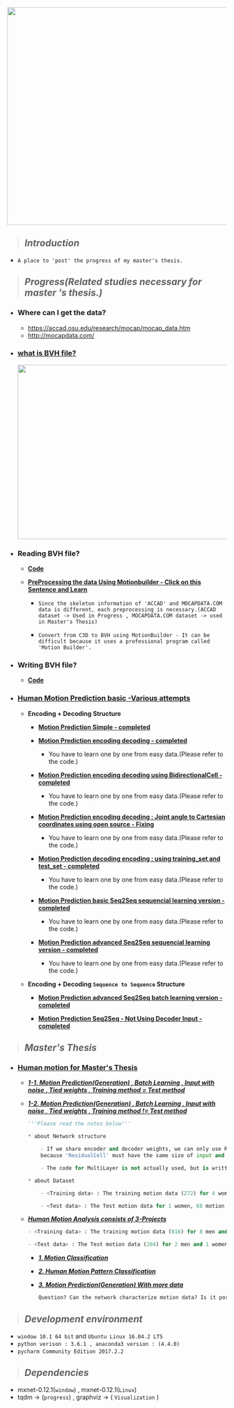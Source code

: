<center><image src="https://github.com/JONGGON/DeepHumanPrediction/blob/master/DeepHumanPrediction/HumanMotion_.png" width=1000 height=500></image></center>

>## ***Introduction*** 
*   
   `A place to 'post' the progress of my master's thesis.`

>## ***Progress(Related studies necessary for master 's thesis.)***

* ### **Where can I get the data?**

    * <https://accad.osu.edu/research/mocap/mocap_data.htm>
    * <http://mocapdata.com/>

* ### [**what is BVH file?**](https://github.com/JONGGON/DeepHumanPrediction/tree/master/DeepHumanPrediction/reference/BVH)

    <left><image src="https://github.com/JONGGON/DeepHumanPrediction/blob/master/DeepHumanPrediction/bvh.jpg" width=800 height=400></image></left>

* ### **Reading BVH file?**

    * [**Code**](https://github.com/JONGGON/DeepHumanPrediction/tree/master/DeepHumanPrediction/Code/BVH_Reader)


    * [**PreProcessing the data Using Motionbuilder - Click on this Sentence and Learn**](https://www.youtube.com/watch?v=Apt-iN32cPo&list=PLtv0q3KQ5a9rKTl3v4qwmTY2VaXemwPu8)
        * `Since the skeleton information of 'ACCAD' and MOCAPDATA.COM data is different, each preprocessing is necessary.(ACCAD dataset -> Used in Progress , MOCAPDATA.COM dataset -> used in Master's Thesis)`

        * `Convert from C3D to BVH using MotionBuilder - It can be difficult because it uses a professional program called 'Motion Builder'.`
        
* ### **Writing BVH file?**

    * [**Code**](https://github.com/JONGGON/DeepHumanPrediction/tree/master/DeepHumanPrediction/Code/BVH_Writer)

* ### [**Human Motion Prediction basic -Various attempts**](https://github.com/JONGGON/DeepHumanPrediction/tree/master/DeepHumanPrediction/Code/DeepHumanPrediction) 
    * **Encoding + Decoding Structure**

        * [**Motion Prediction Simple - completed**](https://github.com/JONGGON/DeepHumanPrediction/tree/master/DeepHumanPrediction/Code/DeepHumanPrediction/Motion_Prediction_Simple)

        * [**Motion Prediction encoding decoding - completed**](https://github.com/JONGGON/DeepHumanPrediction/tree/master/DeepHumanPrediction/Code/DeepHumanPrediction/Motion_Prediction_encoding_decoding)

            * You have to learn one by one from easy data.(Please refer to the code.)
        * [**Motion Prediction encoding decoding using BidirectionalCell - completed**](https://github.com/JONGGON/DeepHumanPrediction/tree/master/DeepHumanPrediction/Code/DeepHumanPrediction/Motion_Prediction_encoding_decoding_BidirectionalCell)

            * You have to learn one by one from easy data.(Please refer to the code.)

        * [**Motion Prediction encoding decoding : Joint angle to Cartesian coordinates using open source - Fixing**](https://github.com/JONGGON/DeepHumanPrediction/tree/master/DeepHumanPrediction/Code/DeepHumanPrediction/Motion_Prediction_encoding_decoding_Joint_angle_to_Cartesian_coordinates)
            * You have to learn one by one from easy data.(Please refer to the code.)

        * [**Motion Prediction decoding encoding : using training_set and test_set - completed**](https://github.com/JONGGON/DeepHumanPrediction/tree/master/DeepHumanPrediction/Code/DeepHumanPrediction/Motion_Prediction_encoding_decoding_training_set_and_test_set)
            * You have to learn one by one from easy data.(Please refer to the code.)   
        
        * [**Motion Prediction basic Seq2Seq sequencial learning version - completed**](https://github.com/JONGGON/DeepHumanPrediction/tree/master/DeepHumanPrediction/Code/DeepHumanPrediction/Motion_Prediction_Seq2Seq_sequencialversion)
            * You have to learn one by one from easy data.(Please refer to the code.)    

        * [**Motion Prediction advanced Seq2Seq sequencial learning version - completed**](https://github.com/JONGGON/DeepHumanPrediction/tree/master/DeepHumanPrediction/Code/DeepHumanPrediction/Motion_Prediction_advanced_Seq2Seq_sequencialversion)
            * You have to learn one by one from easy data.(Please refer to the code.) 

    * **Encoding + Decoding `Sequence to Sequence` Structure**
    
        * [**Motion Prediction advanced Seq2Seq batch learning version - completed**](https://github.com/JONGGON/DeepHumanPrediction/tree/master/DeepHumanPrediction/Code/DeepHumanPrediction/Motion_Prediction_advanced_Seq2Seq_batchversion)

        * [**Motion Prediction Seq2Seq - Not Using Decoder Input - completed**](https://github.com/JONGGON/DeepHumanPrediction/tree/master/DeepHumanPrediction/Code/DeepHumanPrediction/Motion_Prediction_Seq2Seq_No_Input_decoder)

>## ***Master's Thesis***

* ### [**Human motion for Master's Thesis**](https://github.com/JONGGON/DeepHumanPrediction/tree/master/DeepHumanPrediction/Code/Master_Thesis)

    * [***1-1. Motion Prediction(Generation) , Batch Learning , Input with noise , Tied weights , Training method = Test method***](https://github.com/JONGGON/DeepHumanPrediction/tree/master/DeepHumanPrediction/Code/Master_Thesis/Motion_Generation/Motion_Generation1)

    * [***1-2. Motion Prediction(Generation) , Batch Learning , Input with noise , Tied weights , Training method != Test method***](https://github.com/JONGGON/DeepHumanPrediction/tree/master/DeepHumanPrediction/Code/Master_Thesis/Motion_Generation/Motion_Generation2)
        ```python
        '''Please read the notes below'''

        * about Network structure

            - If we share encoder and decoder weights, we can only use Residual Connection for 'One RNN Layer', 
            because 'ResidualCell' must have the same size of input and output.

            - The code for MultiLayer is not actually used, but is written for later use.

        * about Dataset
        
            - <Training data> : The training motion data (272) for 4 women, 68 motion data per person.

            - <Test data> : The Test motion data for 1 women, 68 motion data per person.
        ```
    * [***Human Motion Analysis consists of 3-Projects***](https://github.com/JONGGON/DeepHumanPrediction/tree/master/DeepHumanPrediction/Code/Master_Thesis/Human%20Motion%20Analysis)
        ```python
        - <Training data> : The training motion data (816) for 8 men and 4 women, 68 motion data per person.

        - <Test data> : The Test motion data (204) for 2 men and 1 women, 68 motion data per person.
        ```
        * [***1. Motion Classification***](https://github.com/JONGGON/DeepHumanPrediction/tree/master/DeepHumanPrediction/Code/Master_Thesis/Human%20Motion%20Analysis/Motion%20Classification)

        * [***2. Human Motion Pattern Classification***](https://github.com/JONGGON/DeepHumanPrediction/tree/master/DeepHumanPrediction/Code/Master_Thesis/Human%20Motion%20Analysis/Human%20Motion%20Pattern%20Classification) 


        * [***3. Motion Prediction(Generation) With more data***](https://github.com/JONGGON/DeepHumanPrediction/tree/master/DeepHumanPrediction/Code/Master_Thesis/Human%20Motion%20Analysis/Motion%20Generation)
            ```python
            Question? Can the network characterize motion data? Is it possible to generalize the Human motion?
            ```
            
>## ***Development environment***
* `window 10.1 64 bit` and `Ubuntu Linux 16.04.2 LTS` 
* `python verison : 3.6.1 , anaconda3 version : (4.4.0)` 
* `pycharm Community Edition 2017.2.2`

>## ***Dependencies*** 
* mxnet-0.12.1(`window`) , mxnet-0.12.1(`Linux`)
* tqdm -> (`progress`) , graphviz -> ( `Visualization` )